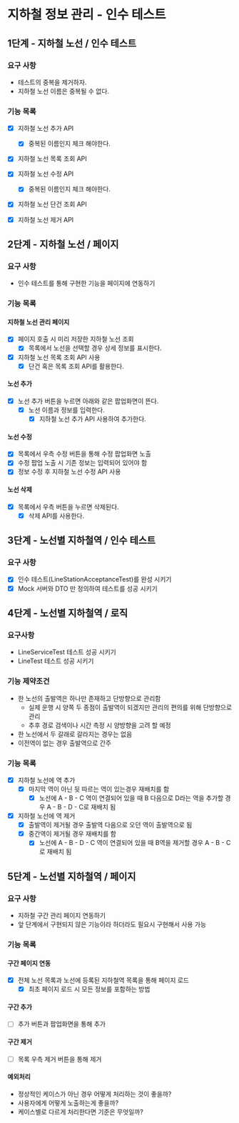 # 지하철 정보 관리 - 인수 테스트

## 1단계 - 지하철 노선 / 인수 테스트

### 요구 사항
- 테스트의 중복을 제거하자.
- 지하철 노선 이름은 중복될 수 없다.

### 기능 목록
- [x] 지하철 노선 추가 API
    - [x] 중복된 이름인지 체크 해야한다.
    
- [x] 지하철 노선 목록 조회 API

- [x] 지하철 노선 수정 API
    - [x] 중복된 이름인지 체크 해야한다.
    
- [x] 지하철 노선 단건 조회 API

- [x] 지하철 노선 제거 API

## 2단계 - 지하철 노선 / 페이지

### 요구 사항
- 인수 테스트를 통해 구현한 기능을 페이지에 연동하기

### 기능 목록

#### 지하철 노선 관리 페이지
- [x] 페이지 호출 시 미리 저장한 지하철 노선 조회
    - [x] 목록에서 노선을 선택할 경우 상세 정보를 표시한다.
- [x] 지하철 노선 목록 조회 API 사용
    - [x] 단건 혹은 목록 조회 API를 활용한다.

#### 노선 추가
- [x] 노선 추가 버튼을 누르면 아래와 같은 팝업화면이 뜬다.
    - [x] 노선 이름과 정보를 입력한다.
        - [x] 지하철 노선 추가 API 사용하여 추가한다.
        
#### 노선 수정
- [x] 목록에서 우측 수정 버튼을 통해 수정 팝업화면 노출
- [x] 수정 팝업 노출 시 기존 정보는 입력되어 있어야 함
- [x] 정보 수정 후 지하철 노선 수정 API 사용

#### 노선 삭제
- [x] 목록에서 우측 버튼을 누르면 삭제된다.
    - [x] 삭제 API를 사용한다.

## 3단계 - 노선별 지하철역 / 인수 테스트

### 요구 사항  
- [x] 인수 테스트(LineStationAcceptanceTest)를 완성 시키기
- [x] Mock 서버와 DTO 만 정의하여 테스트를 성공 시키기

## 4단계 - 노선별 지하철역 / 로직

### 요구사항
- LineServiceTest 테스트 성공 시키기
- LineTest 테스트 성공 시키기

### 기능 제약조건
- 한 노선의 출발역은 하나만 존재하고 단방향으로 관리함
    - 실제 운행 시 양쪽 두 종점이 출발역이 되겠지만 관리의 편의를 위해 단방향으로 관리
    - 추후 경로 검색이나 시간 측정 시 양방향을 고려 할 예정
- 한 노선에서 두 갈래로 갈라지는 경우는 없음
- 이전역이 없는 경우 출발역으로 간주

### 기능 목록
- [x] 지하철 노선에 역 추가
    - [x] 마지막 역이 아닌 뒷 따르는 역이 있는경우 재배치를 함
        - [x] 노선에 A - B - C 역이 연결되어 있을 때 B 다음으로 D라는 역을 추가할 경우 A - B - D - C로 재배치 됨

- [x] 지하철 노선에 역 제거
    - [x] 출발역이 제거될 경우 출발역 다음으로 오던 역이 출발역으로 됨
    - [x] 중간역이 제거될 경우 재배치를 함
        - [x] 노선에 A - B - D - C 역이 연결되어 있을 때 B역을 제거할 경우 A - B - C로 재배치 됨
        
## 5단계 - 노선별 지하철역 / 페이지

### 요구 사항
- 지하철 구간 관리 페이지 연동하기
- 앞 단계에서 구현되지 않은 기능이라 하더라도 필요시 구현해서 사용 가능

### 기능 목록
#### 구간 페이지 연동
- [x] 전체 노선 목록과 노선에 등록된 지하철역 목록을 통해 페이지 로드
    - [x] 최초 페이지 로드 시 모든 정보를 포함하는 방법
    
#### 구간 추가
- [ ] 추가 버튼과 팝업화면을 통해 추가

#### 구간 제거
- [ ] 목록 우측 제거 버튼을 통해 제거

#### 예외처리
- 정상적인 케이스가 아닌 경우 어떻게 처리하는 것이 좋을까?
- 사용자에게 어떻게 노출하는게 좋을까?
- 케이스별로 다르게 처리한다면 기준은 무엇일까?